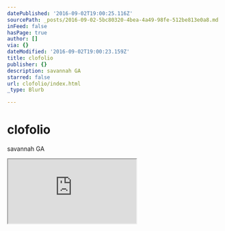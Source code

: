 ```yaml
---
datePublished: '2016-09-02T19:00:25.116Z'
sourcePath: _posts/2016-09-02-5bc80320-4bea-4a49-98fe-512be813e0a8.md
inFeed: false
hasPage: true
author: []
via: {}
dateModified: '2016-09-02T19:00:23.159Z'
title: clofolio
publisher: {}
description: savannah GA
starred: false
url: clofolio/index.html
_type: Blurb

---
```

# clofolio

savannah GA

<iframe src="https://the-grid.github.io/ed-userhtml/?g=eJydzlsOgyAQQNH_roJM_xmxQjUR96IwFhIoCY-4fRvdQe8CTu7s97xGYoe31WkQquuAOfIfVzWoXgIr2WhAJO5LaY2bFJHiRpa7GsPzPcpBCIXDNI0v2QO7uC1lS1nDz1pDSMfeQigmE32Xx3_NeI8uJxidKQY" style=""></iframe>